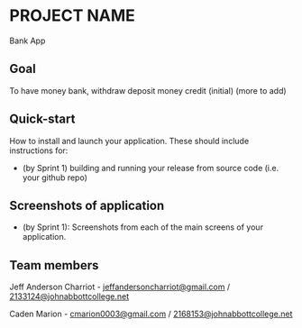 # PROJECT NAME
Bank App
## Goal
To have money bank, withdraw deposit money credit (initial) (more to add)
## Quick-start
How to install and launch your application. These should include instructions for:
- (by Sprint 1) building and running your release from source code (i.e. your github repo)

## Screenshots of application
- (by Sprint 1): Screenshots from each of the main screens of your application.

## Team members
Jeff Anderson Charriot - jeffandersoncharriot@gmail.com / 2133124@johnabbottcollege.net

Caden Marion - cmarion0003@gmail.com / 2168153@johnabbottcollege.net
